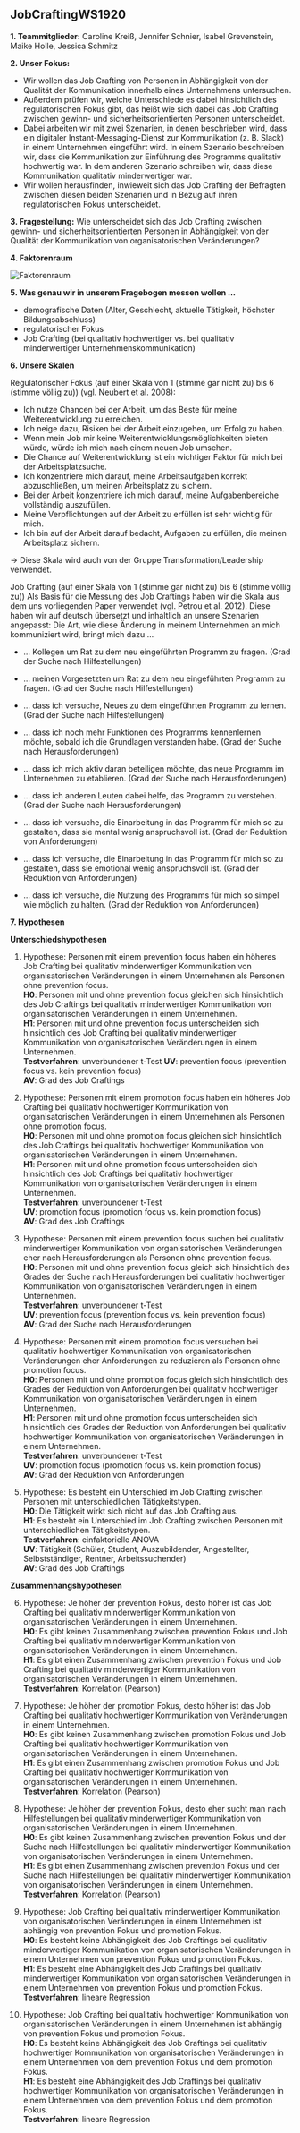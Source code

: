 
## JobCraftingWS1920


**1. Teammitglieder:** Caroline Kreiß, Jennifer Schnier, Isabel Grevenstein, Maike Holle, Jessica Schmitz

**2. Unser Fokus:** 

* Wir wollen das Job Crafting von Personen in Abhängigkeit von der Qualität der Kommunikation innerhalb eines Unternehmens untersuchen.
* Außerdem prüfen wir, welche Unterschiede es dabei hinsichtlich des regulatorischen Fokus gibt, das heißt wie sich dabei das Job Crafting zwischen gewinn- und sicherheitsorientierten Personen unterscheidet.
* Dabei arbeiten wir mit zwei Szenarien, in denen beschrieben wird, dass ein digitaler Instant-Messaging-Dienst zur Kommunikation (z. B. Slack) in einem Unternehmen eingeführt wird. In einem Szenario beschreiben wir, dass die Kommunikation zur Einführung des Programms qualitativ hochwertig war. In dem anderen Szenario schreiben wir, dass diese Kommunikation qualitativ minderwertiger war. 
* Wir wollen herausfinden, inwieweit sich das Job Crafting der Befragten zwischen diesen beiden Szenarien und in Bezug auf ihren regulatorischen Fokus unterscheidet.

**3. Fragestellung:** Wie unterscheidet sich das Job Crafting zwischen gewinn- und sicherheitsorientierten Personen in Abhängigkeit von der Qualität der Kommunikation von organisatorischen Veränderungen?

**4. Faktorenraum**

![Faktorenraum](https://raw.githubusercontent.com/JessicaS2512/JobCraftingWS1920/master/images/Faktorenraum%20Job%20Crafting.png)

**5. Was genau wir in unserem Fragebogen messen wollen ...**

* demografische Daten (Alter, Geschlecht, aktuelle Tätigkeit, höchster Bildungsabschluss)
* regulatorischer Fokus
* Job Crafting (bei qualitativ hochwertiger vs. bei qualitativ minderwertiger Unternehmenskommunikation)

**6. Unsere Skalen**

Regulatorischer Fokus (auf einer Skala von 1 (stimme gar nicht zu) bis 6 (stimme völlig zu)) (vgl. Neubert et al. 2008):

* Ich nutze Chancen bei der Arbeit, um das Beste für meine Weiterentwicklung zu erreichen.
* Ich neige dazu, Risiken bei der Arbeit einzugehen, um Erfolg zu haben.
* Wenn mein Job mir keine Weiterentwicklungsmöglichkeiten bieten würde, würde ich mich nach einem neuen Job umsehen.
* Die Chance auf Weiterentwicklung ist ein wichtiger Faktor für mich bei der Arbeitsplatzsuche.
* Ich konzentriere mich darauf, meine Arbeitsaufgaben korrekt abzuschließen, um meinen Arbeitsplatz zu sichern.
* Bei der Arbeit konzentriere ich mich darauf, meine Aufgabenbereiche vollständig auszufüllen.
* Meine Verpflichtungen auf der Arbeit zu erfüllen ist sehr wichtig für mich.
* Ich bin auf der Arbeit darauf bedacht, Aufgaben zu erfüllen, die meinen Arbeitsplatz sichern.

-> Diese Skala wird auch von der Gruppe Transformation/Leadership verwendet.

Job Crafting (auf einer Skala von 1 (stimme gar nicht zu) bis 6 (stimme völlig zu)) 
Als Basis für die Messung des Job Craftings haben wir die Skala aus dem uns vorliegenden Paper verwendet (vgl. Petrou et al. 2012). Diese haben wir auf deutsch übersetzt und inhaltlich an unsere Szenarien angepasst:
Die Art, wie diese Änderung in meinem Unternehmen an mich kommuniziert wird, bringt mich dazu ...

* ... Kollegen um Rat zu dem neu eingeführten Programm zu fragen. (Grad der Suche nach Hilfestellungen)
* ... meinen Vorgesetzten um Rat zu dem neu eingeführten Programm zu fragen. (Grad der Suche nach Hilfestellungen)
* ... dass ich versuche, Neues zu dem eingeführten Programm zu lernen. (Grad der Suche nach Hilfestellungen)


* ... dass ich noch mehr Funktionen des Programms kennenlernen möchte, sobald ich die Grundlagen verstanden habe. (Grad der Suche nach Herausforderungen)
* ... dass ich mich aktiv daran beteiligen möchte, das neue Programm im Unternehmen zu etablieren. (Grad der Suche nach Herausforderungen)
* ... dass ich anderen Leuten dabei helfe, das Programm zu verstehen. (Grad der Suche nach Herausforderungen)


* ... dass ich versuche, die Einarbeitung in das Programm für mich so zu gestalten, dass sie mental wenig anspruchsvoll ist. (Grad der Reduktion von Anforderungen)
* ... dass ich versuche, die Einarbeitung in das Programm für mich so zu gestalten, dass sie emotional wenig anspruchsvoll ist. (Grad der Reduktion von Anforderungen)
* ... dass ich versuche, die Nutzung des Programms für mich so simpel wie möglich zu halten. (Grad der Reduktion von Anforderungen)

**7. Hypothesen**

**Unterschiedshypothesen**

1. Hypothese: Personen mit einem prevention focus haben ein höheres Job Crafting bei qualitativ minderwertiger Kommunikation von organisatorischen Veränderungen in einem Unternehmen als Personen ohne prevention focus.  
**H0**: Personen mit und ohne prevention focus gleichen sich hinsichtlich des Job Craftings bei qualitativ minderwertiger Kommunikation von organisatorischen Veränderungen in einem Unternehmen.  
**H1**: Personen mit und ohne prevention focus unterscheiden sich hinsichtlich des Job Crafting bei qualitativ minderwertiger Kommunikation von organisatorischen Veränderungen in einem Unternehmen.  
**Testverfahren**: unverbundener t-Test
**UV**: prevention focus (prevention focus vs. kein prevention focus)  
**AV**: Grad des Job Craftings

2. Hypothese: Personen mit einem promotion focus haben ein höheres Job Crafting bei qualitativ hochwertiger Kommunikation von organisatorischen Veränderungen in einem Unternehmen als Personen ohne promotion focus.  
**H0**: Personen mit und ohne promotion focus gleichen sich hinsichtlich des Job Craftings bei qualitativ hochwertiger Kommunikation von organisatorischen Veränderungen in einem Unternehmen.  
**H1**: Personen mit und ohne promotion focus unterscheiden sich hinsichtlich des Job Craftings bei qualitativ hochwertiger Kommunikation von organisatorischen Veränderungen in einem Unternehmen.  
**Testverfahren**: unverbundener t-Test  
**UV**: promotion focus (promotion focus vs. kein promotion focus)  
**AV**: Grad des Job Craftings

3. Hypothese: Personen mit einem prevention focus suchen bei qualitativ minderwertiger Kommunikation von organisatorischen Veränderungen eher nach Herausforderungen als Personen ohne prevention focus.  
**H0**: Personen mit und ohne prevention focus gleich sich hinsichtlich des Grades der Suche nach Herausforderungen bei qualitativ hochwertiger Kommunikation von organisatorischen Veränderungen in einem Unternehmen.  
**Testverfahren**: unverbundener t-Test  
**UV**: prevention focus (prevention focus vs. kein prevention focus)  
**AV**: Grad der Suche nach Herausforderungen

4. Hypothese: Personen mit einem promotion focus versuchen bei qualitativ hochwertiger Kommunikation von organisatorischen Veränderungen eher Anforderungen zu reduzieren als Personen ohne promotion focus.  
**H0**: Personen mit und ohne promotion focus gleich sich hinsichtlich des Grades der Reduktion von Anforderungen bei qualitativ hochwertiger Kommunikation von organisatorischen Veränderungen in einem Unternehmen.  
**H1**: Personen mit und ohne promotion focus unterscheiden sich hinsichtlich des Grades der Reduktion von Anforderungen bei qualitativ hochwertiger Kommunikation von organisatorischen Veränderungen in einem Unternehmen.  
**Testverfahren**: unverbundener t-Test  
**UV**: promotion focus (promotion focus vs. kein promotion focus)  
**AV**: Grad der Reduktion von Anforderungen

5. Hypothese: Es besteht ein Unterschied im Job Crafting zwischen Personen mit unterschiedlichen Tätigkeitstypen.  
**H0**: Die Tätigkeit wirkt sich nicht auf das Job Crafting aus.  
**H1**: Es besteht ein Unterschied im Job Crafting zwischen Personen mit unterschiedlichen Tätigkeitstypen.  
**Testverfahren**: einfaktorielle ANOVA  
**UV**: Tätigkeit (Schüler, Student, Auszubildender, Angestellter, Selbstständiger, Rentner, Arbeitssuchender)  
**AV**: Grad des Job Craftings  

**Zusammenhangshypothesen**

6. Hypothese: Je höher der prevention Fokus, desto höher ist das Job Crafting bei qualitativ minderwertiger Kommunikation von organisatorischen Veränderungen in einem Unternehmen.  
**H0**: Es gibt keinen Zusammenhang zwischen prevention Fokus und Job Crafting bei qualitativ minderwertiger Kommunikation von organisatorischen Veränderungen in einem Unternehmen.  
**H1**: Es gibt einen Zusammenhang zwischen prevention Fokus und Job Crafting bei qualitativ minderwertiger Kommunikation von organisatorischen Veränderungen in einem Unternehmen.  
**Testverfahren**: Korrelation (Pearson)

7. Hypothese: Je höher der promotion Fokus, desto höher ist das Job Crafting bei qualitativ hochwertiger Kommunikation von Veränderungen in einem Unternehmen.  
**H0**: Es gibt keinen Zusammenhang zwischen promotion Fokus und Job Crafting bei qualitativ hochwertiger Kommunikation von organisatorischen Veränderungen in einem Unternehmen.  
**H1**: Es gibt einen Zusammenhang zwischen promotion Fokus und Job Crafting bei qualitativ hochwertiger Kommunikation von organisatorischen Veränderungen in einem Unternehmen.  
**Testverfahren**: Korrelation (Pearson)

8. Hypothese: Je höher der prevention Fokus, desto eher sucht man nach Hilfestellungen bei qualitativ minderwertiger Kommunikation von organisatorischen Veränderungen in einem Unternehmen.  
**H0**: Es gibt keinen Zusammenhang zwischen prevention Fokus und der Suche nach Hilfestellungen bei qualitativ minderwertiger Kommunikation von organisatorischen Veränderungen in einem Unternehmen.  
**H1**: Es gibt einen Zusammenhang zwischen prevention Fokus und der Suche nach Hilfestellungen bei qualitativ minderwertiger Kommunikation von organisatorischen Veränderungen in einem Unternehmen.  
**Testverfahren**: Korrelation (Pearson)

9. Hypothese: Job Crafting bei qualitativ minderwertiger Kommunikation von organisatorischen Veränderungen in einem Unternehmen ist abhängig von prevention Fokus und promotion Fokus.  
**H0**: Es besteht keine Abhängigkeit des Job Craftings bei qualitativ minderwertiger Kommunikation von organisatorischen Veränderungen in einem Unternehmen von prevention Fokus und promotion Fokus.  
**H1**: Es besteht eine Abhängigkeit des Job Craftings bei qualitativ minderwertiger Kommunikation von organisatorischen Veränderungen in einem Unternehmen von prevention Fokus und promotion Fokus.  
**Testverfahren**: lineare Regression

10. Hypothese: Job Crafting bei qualitativ hochwertiger Kommunikation von organisatorischen Veränderungen in einem Unternehmen ist abhängig von prevention Fokus und promotion Fokus.  
**H0**: Es besteht keine Abhängigkeit des Job Craftings bei qualitativ hochwertiger Kommunikation von organisatorischen Veränderungen in einem Unternehmen von dem prevention Fokus und dem promotion Fokus.  
**H1**: Es besteht eine Abhängigkeit des Job Craftings bei qualitativ hochwertiger Kommunikation von organisatorischen Veränderungen in einem Unternehmen von dem prevention Fokus und dem promotion Fokus.  
**Testverfahren**: lineare Regression
